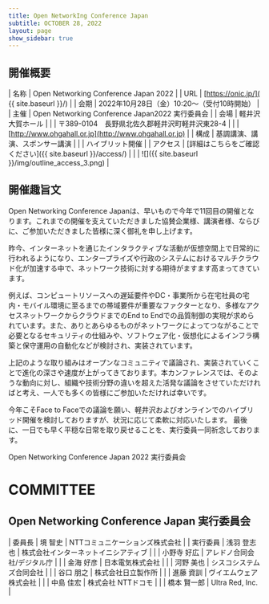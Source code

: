 ```yaml
---
title: Open NetworkIng Conference Japan
subtitle: OCTOBER 28, 2022
layout: page
show_sidebar: true
---
```

## 開催概要

| 名称     | Open Networking Conference Japan 2022                      |
| URL      | [https://onic.jp/]( {{ site.baseurl }}/)                   |
| 会期     | 2022年10月28日（金）10:20〜（受付10時開始）                |
| 主催     | Open Networking Conference Japan2022 実行委員会            |
| 会場     | 軽井沢大賀ホール                                           |
|          | 〒389-0104　長野県北佐久郡軽井沢町軽井沢東28-4             |
|          | [http://www.ohgahall.or.jp](http://www.ohgahall.or.jp)     |
| 構成     | 基調講演、講演、スポンサー講演                             |
|          | ハイブリット開催                                           |
| アクセス | [詳細はこちらをご確認ください]({{ site.baseurl }}/access/) | 
|          | ![]({{ site.baseurl }}/img/outline_access_3.png)           |

## 開催趣旨文
Open Networking Conference Japanは、早いもので今年で11回目の開催となります。これまでの開催を支えていただきました協賛企業様、講演者様、ならびに、ご参加いただきました皆様に深く御礼を申し上げます。

昨今、インターネットを通じたインタラクティブな活動が仮想空間上で日常的に行われるようになり、エンタープライズや行政のシステムにおけるマルチクラウド化が加速する中で、ネットワーク技術に対する期待がますます高まってきています。

例えば、コンピュートリソースへの遅延要件やDC・事業所から在宅社員の宅内・モバイル環境に至るまでの帯域要件が重要なファクターとなり、多様なアクセスネットワークからクラウドまでのEnd to Endでの品質制御の実現が求められています。また、ありとあらゆるものがネットワークによってつながることで必要となるセキュリティの仕組みや、ソフトウェア化・仮想化によるインフラ構築と保守運用の自動化などが検討され、実装されています。

上記のような取り組みはオープンなコミュニティで議論され、実装されていくことで進化の深さや速度が上がってきております。本カンファレンスでは、そのような動向に対し、組織や技術分野の違いを超えた活発な議論をさせていただければと考え、一人でも多くの皆様にご参加いただければ幸いです。

今年こそFace to Faceでの議論を願い、軽井沢およびオンラインでのハイブリッド開催を検討しておりますが、状況に応じて柔軟に対応いたします。 最後に、一日でも早く平穏な日常を取り戻せることを、実行委員一同祈念しております。

Open Networking Conference Japan 2022 実行委員会

# COMMITTEE

## Open Networking Conference Japan 実行委員会

| 委員長   | 境 智史     | NTTコミュニケーションズ株式会社      |
| 実行委員 | 浅羽 登志也 | 株式会社インターネットイニシアティブ |
|          | 小野寺 好広 | アレドノ合同会社/デジタル庁          |
|          | 金海 好彦   | 日本電気株式会社                     |
|          | 河野 美也   | シスコシステムズ合同会社             |
|          | 谷口 朋之   | 株式会社日立製作所                   |
|          | 進藤 資訓   | ヴイエムウェア株式会社               |
|          | 中島 佳宏   | 株式会社 NTTドコモ                   |
|          | 橋本 賢一郎 | Ultra Red, Inc.                      |